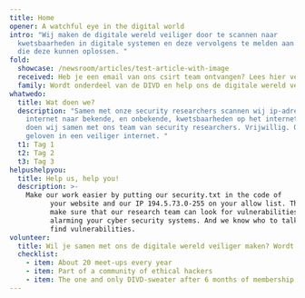 ```yaml
---
title: Home
opener: A watchful eye in the digital world
intro: "Wij maken de digitale wereld veiliger door te scannen naar
  kwetsbaarheden in digitale systemen en deze vervolgens te melden aan de mensen
  die deze kunnen oplossen. "
fold:
  showcase: /newsroom/articles/test-article-with-image
  received: Heb je een email van ons csirt team ontvangen? Lees hier verder
  family: Wordt onderdeel van de DIVD en help ons de digitale wereld veiliger te maken
whatwedo:
  title: Wat doen we?
  description: "Samen met onze security researchers scannen wij ip-adressen op het
    internet naar bekende, en onbekende, kwetsbaarheden op het internet. Dit
    doen wij samen met ons team van security researchers. Vrijwillig. Omdat wij
    geloven in een veiliger internet. "
  t1: Tag 1
  t2: Tag 2
  t3: Tag 3
helpushelpyou:
  title: Help us, help you!
  description: >-
    Make our work easier by putting our security.txt in the code of
          your website and our IP 194.5.73.0-255 on your allow list. This way you
          make sure that our research team can look for vulnerabilities without
          alarming your cyber security systems. And we know who to talk to when we
          find vulnerabilities.
volunteer:
  title: Wil je samen met ons de digitale wereld veiliger maken? Wordt vrijwilliger!
  checklist:
    - item: About 20 meet-ups every year
    - item: Part of a community of ethical hackers
    - item: The one and only DIVD-sweater after 6 months of membership
---
```

